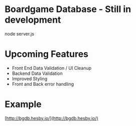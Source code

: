 # Boardgame Database - Still in development
node server.js

# Upcoming Features
- Front End Data Validation / UI Cleanup
- Backend Data Validation
- Improved Styling
- Front and Back error handling

# Example
[http://bgdb.hesby.io/](http://bgdb.hesby.io/)
